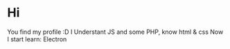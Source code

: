 <h1>Hi</h1>
You find my profile :D
I Understant JS and some PHP, know html & css
Now I start learn: Electron